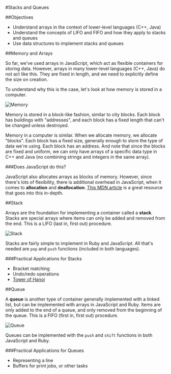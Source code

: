 #Stacks and Queues

##Objectives

* Understand arrays in the context of lower-level languages (C++, Java)
* Understand the concepts of LIFO and FIFO and how they apply to stacks and queues
* Use data structures to implement stacks and queues

##Memory and Arrays

So far, we've used arrays in JavaScript, which act as flexible containers for storing data. However, arrays in many lower-level languages (C++, Java) do not act like this. They are fixed in length, and we need to explicitly define the size on creation.

To understand why this is the case, let's look at how memory is stored in a computer.

![Memory](http://www.bernstein-plus-sons.com/.dowling/Prog_Lang_Module/images/lots.jpg)

Memory is stored in a block-like fashion, similar to city blocks. Each block has buildings with "addresses", and each block has a fixed length that can't be changed unless destroyed.

Memory in a computer is similar. When we allocate memory, we allocate "blocks". Each block has a fixed size, generally enough to store the type of data we're using. Each block has an address. And note that since the blocks are fixed and uniform, we can only have arrays of a specific data type in C++ and Java (no combining strings and integers in the same array).

###Does JavaScript do this?

JavaScript also allocates arrays as blocks of memory. However, since there's lots of flexibility, there is additional overhead in JavaScript, when it comes to **allocation** and **deallocation**. [This MDN article](https://developer.mozilla.org/en-US/docs/Web/JavaScript/Memory_Management) is a great resource that goes into this in-depth.

##Stack

Arrays are the foundation for implementing a container called a **stack**. Stacks are special arrays where items can only be added and removed from the end. This is a LIFO (last in, first out) procedure.

![Stack](https://upload.wikimedia.org/wikipedia/commons/thumb/2/29/Data_stack.svg/2000px-Data_stack.svg.png)

Stacks are fairly simple to implement in Ruby and JavaScript. All that's needed are `pop` and `push` functions (included in both languages).

###Practical Applications for Stacks

* Bracket matching
* Undo/redo operations
* [Tower of Hanoi](https://en.wikipedia.org/wiki/Tower_of_Hanoi)

##Queue

A **queue** is another type of container generally implemented with a linked list, but can be implemented with arrays in JavaScript and Ruby. Items are only added to the end of a queue, and only removed from the beginning of the queue. This is a FIFO (first in, first out) procedure.

![Queue](https://upload.wikimedia.org/wikipedia/commons/thumb/5/52/Data_Queue.svg/300px-Data_Queue.svg.png)

Queues can be implemented with the `push` and `shift` functions in both JavaScript and Ruby.

###Practical Applications for Queues

* Representing a line
* Buffers for print jobs, or other tasks
